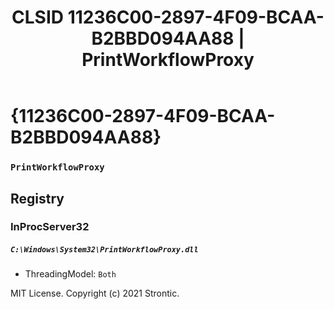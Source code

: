 ﻿---
title: "CLSID 11236C00-2897-4F09-BCAA-B2BBD094AA88 | PrintWorkflowProxy"
excerpt: What is COM-Object CLSID 11236C00-2897-4F09-BCAA-B2BBD094AA88?
---

# {11236C00-2897-4F09-BCAA-B2BBD094AA88}

### `PrintWorkflowProxy`

## Registry


### InProcServer32

##### `C:\Windows\System32\PrintWorkflowProxy.dll`
* ThreadingModel: `Both`

MIT License. Copyright (c) 2021 Strontic.


